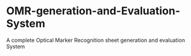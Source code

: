 # OMR-generation-and-Evaluation-System
A complete Optical Marker Recognition sheet generation and evaluation System
